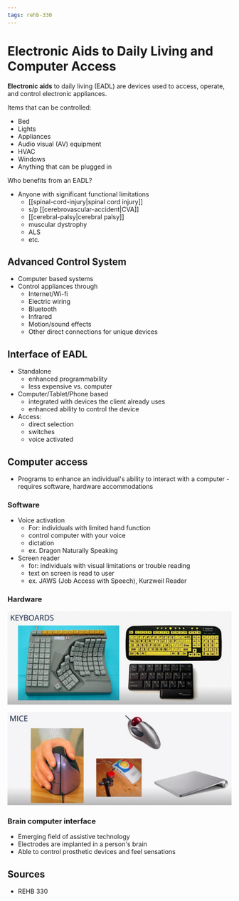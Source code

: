 ```yaml
---
tags: rehb-330
---
```


# Electronic Aids to Daily Living and Computer Access

**Electronic aids** to daily living (EADL) are devices used to access, operate, and control electronic appliances.

Items that can be controlled:

- Bed
- Lights
- Appliances
- Audio visual (AV) equipment
- HVAC
- Windows
- Anything that can be plugged in

Who benefits from an EADL?

- Anyone with significant functional limitations
  - [[spinal-cord-injury|spinal cord injury]]
  - s/p [[cerebrovascular-accident|CVA]]
  - [[cerebral-palsy|cerebral palsy]]
  - muscular dystrophy
  - ALS
  - etc.

## Advanced Control System

- Computer based systems
- Control appliances through
  - Internet/Wi-fi
  - Electric wiring
  - Bluetooth
  - Infrared
  - Motion/sound effects
  - Other direct connections for unique devices

## Interface of EADL

- Standalone
  - enhanced programmability
  - less expensive vs. computer
- Computer/Tablet/Phone based
  - integrated with devices the client already uses
  - enhanced ability to control the device
- Access:
  - direct selection
  - switches
  - voice activated

## Computer access

- Programs to enhance an individual's ability to interact with a computer - requires software, hardware accommodations

### Software

- Voice activation
  - For: individuals with limited hand function
  - control computer with your voice
  - dictation
  - ex. Dragon Naturally Speaking
- Screen reader
  - for: individuals with visual limitations or trouble reading
  - text on screen is read to user
  - ex. JAWS (Job Access with Speech), Kurzweil Reader

### Hardware

![EADL keyboards](../public/attachments/eadl-keyboards.png)

![EADL mice](../public/attachments/eadl-mice.png)

### Brain computer interface

- Emerging field of assistive technology
- Electrodes are implanted in a person's brain
- Able to control prosthetic devices and feel sensations

## Sources

- REHB 330
